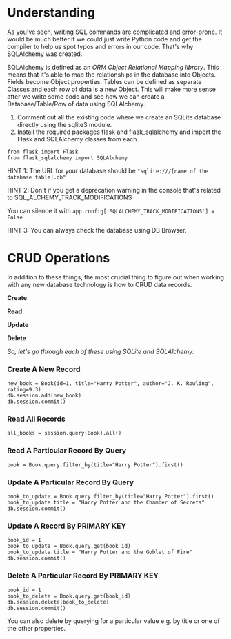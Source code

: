 # Understanding

As you've seen, writing SQL commands are complicated and error-prone. It would be much better if we could just write Python code and get the compiler to help us spot typos and errors in our code. That's why SQLAlchemy was created.

SQLAlchemy is defined as an _ORM Object Relational Mapping library_. This means that it's able to map the relationships in the database into Objects. Fields become Object properties. Tables can be defined as separate Classes and each row of data is a new Object. This will make more sense after we write some code and see how we can create a Database/Table/Row of data using SQLAlchemy.

1. Comment out all the existing code where we create an SQLite database directly using the sqlite3 module.
2. Install the required packages flask and flask_sqlalchemy and import the Flask and SQLAlchemy classes from each.

```
from flask import Flask
from flask_sqlalchemy import SQLAlchemy
```

HINT 1: The URL for your database should be `"sqlite:///[name of the database table].db"`

HINT 2: Don't if you get a deprecation warning in the console that's related to SQL_ALCHEMY_TRACK_MODIFICATIONS

You can silence it with `app.config['SQLALCHEMY_TRACK_MODIFICATIONS'] = False`

HINT 3: You can always check the database using DB Browser.

# CRUD Operations

In addition to these things, the most crucial thing to figure out when working with any new database technology is how to CRUD data records.

**Create**

**Read**

**Update**

**Delete**

_So, let's go through each of these using SQLite and SQLAlchemy:_

### Create A New Record

```
new_book = Book(id=1, title="Harry Potter", author="J. K. Rowling", rating=9.3)
db.session.add(new_book)
db.session.commit()
```

### Read All Records

`all_books = session.query(Book).all()`

### Read A Particular Record By Query

`book = Book.query.filter_by(title="Harry Potter").first()`

### Update A Particular Record By Query

```
book_to_update = Book.query.filter_by(title="Harry Potter").first()
book_to_update.title = "Harry Potter and the Chamber of Secrets"
db.session.commit()
```

### Update A Record By PRIMARY KEY

```
book_id = 1
book_to_update = Book.query.get(book_id)
book_to_update.title = "Harry Potter and the Goblet of Fire"
db.session.commit()
```

### Delete A Particular Record By PRIMARY KEY

```
book_id = 1
book_to_delete = Book.query.get(book_id)
db.session.delete(book_to_delete)
db.session.commit()
```

You can also delete by querying for a particular value e.g. by title or one of the other properties.
